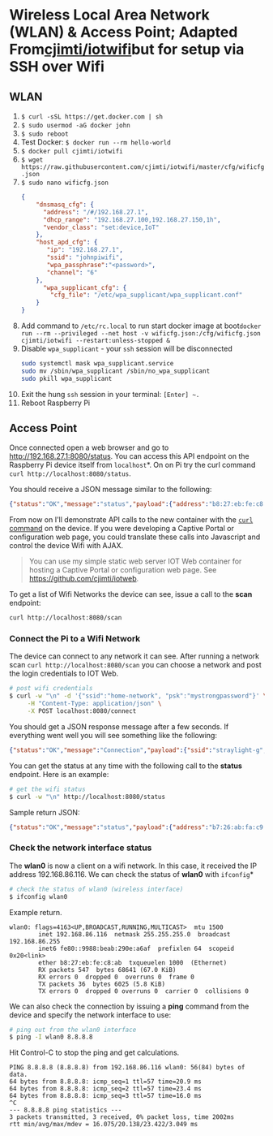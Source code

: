 # Wireless Local Area Network (WLAN) & Access Point; Adapted From[cjimti/iotwifi](https://github.com/cjimti/iotwifi)but for setup via SSH over Wifi
## WLAN
1. `$ curl -sSL https://get.docker.com | sh`
2.  `$ sudo usermod -aG docker john`
3. `$ sudo reboot`
4. Test Docker: `$ docker run --rm hello-world`
5. `$ docker pull cjimti/iotwifi`
6. `$ wget https://raw.githubusercontent.com/cjimti/iotwifi/master/cfg/wificfg.json`
7. `$ sudo nano wificfg.json`
	```json
	{
	    "dnsmasq_cfg": {
	      "address": "/#/192.168.27.1",
	      "dhcp_range": "192.168.27.100,192.168.27.150,1h",
	      "vendor_class": "set:device,IoT"
	    },
	    "host_apd_cfg": {
	       "ip": "192.168.27.1",
	       "ssid": "johnpiwifi",
	       "wpa_passphrase":"<password>",
	       "channel": "6"
	    },
	      "wpa_supplicant_cfg": {
	        "cfg_file": "/etc/wpa_supplicant/wpa_supplicant.conf"
	    }
	}
	```
8. Add command to `/etc/rc.local` to run start docker image at boot`docker run --rm --privileged --net host -v wificfg.json:/cfg/wificfg.json cjimti/iotwifi --restart:unless-stopped &`
9. Disable `wpa_supplicant` - your `ssh` session will be disconnected
	```bash
	sudo systemctl mask wpa_supplicant.service
	sudo mv /sbin/wpa_supplicant /sbin/no_wpa_supplicant
	sudo pkill wpa_supplicant
	```
10. Exit the hung `ssh` session in your terminal: `[Enter] ~.`
11. Reboot Raspberry Pi

## Access Point
Once connected open a web browser and go to http://192.168.27.1:8080/status. You can access this API endpoint on the Raspberry Pi device itself from `localhost`*. On on Pi try the curl command `curl http://localhost:8080/status`.

You should receive a JSON message similar to the following:

```json
{"status":"OK","message":"status","payload":{"address":"b8:27:eb:fe:c8:ab","uuid":"a736659a-ae85-5e03-9754-dd808ea0d7f2","wpa_state":"INACTIVE"}}
```

From now on I'll demonstrate API calls to the new container with the [`curl` command](https://en.wikipedia.org/wiki/CURL) on the device. If you were developing a Captive Portal or configuration web page, you could translate these calls into Javascript and control the device Wifi with AJAX.

> You can use my simple static web server IOT Web container for hosting a Captive Portal or configuration web page. See https://github.com/cjimti/iotweb.

To get a list of Wifi Networks the device can see, issue a call to the **scan** endpoint:

```bash
curl http://localhost:8080/scan
```

### Connect the Pi to a Wifi Network

The device can connect to any network it can see. After running a network scan  `curl http://localhost:8080/scan` you can choose a network and post the login credentials to IOT Web.

```bash
# post wifi credentials
$ curl -w "\n" -d '{"ssid":"home-network", "psk":"mystrongpassword"}' \
     -H "Content-Type: application/json" \
     -X POST localhost:8080/connect
```
You should get a JSON response message after a few seconds. If everything went well you will see something like the following:

```json
{"status":"OK","message":"Connection","payload":{"ssid":"straylight-g","state":"COMPLETED","ip":"","message":""}}
```

You can get the status at any time with the following call to the **status** endpoint. Here is an example:

```bash
# get the wifi status
$ curl -w "\n" http://localhost:8080/status
```

Sample return JSON:

```json
{"status":"OK","message":"status","payload":{"address":"b7:26:ab:fa:c9:a4","bssid":"50:3b:cb:c8:d3:cd","freq":"2437","group_cipher":"CCMP","id":"0","ip_address":"192.168.86.116","key_mgmt":"WPA2-PSK","mode":"station","p2p_device_address":"fa:27:eb:fe:c9:ab","pairwise_cipher":"CCMP","ssid":"straylight-g","uuid":"a736659a-ae85-5e03-9754-dd808ea0d7f2","wpa_state":"COMPLETED"}}
```

### Check the network interface status

The **wlan0** is now a client on a wifi network. In this case, it received the IP address 192.168.86.116. We can check the status of **wlan0** with `ifconfig`*

```bash
# check the status of wlan0 (wireless interface)
$ ifconfig wlan0
```

Example return.

```plain
wlan0: flags=4163<UP,BROADCAST,RUNNING,MULTICAST>  mtu 1500
        inet 192.168.86.116  netmask 255.255.255.0  broadcast 192.168.86.255
        inet6 fe80::9988:beab:290e:a6af  prefixlen 64  scopeid 0x20<link>
        ether b8:27:eb:fe:c8:ab  txqueuelen 1000  (Ethernet)
        RX packets 547  bytes 68641 (67.0 KiB)
        RX errors 0  dropped 0  overruns 0  frame 0
        TX packets 36  bytes 6025 (5.8 KiB)
        TX errors 0  dropped 0 overruns 0  carrier 0  collisions 0
```

We can also check the connection by issuing a **ping** command from the
device and specify the network interface to use:

```bash
# ping out from the wlan0 interface
$ ping -I wlan0 8.8.8.8
```

Hit Control-C to stop the ping and get calculations.

```plain
PING 8.8.8.8 (8.8.8.8) from 192.168.86.116 wlan0: 56(84) bytes of data.
64 bytes from 8.8.8.8: icmp_seq=1 ttl=57 time=20.9 ms
64 bytes from 8.8.8.8: icmp_seq=2 ttl=57 time=23.4 ms
64 bytes from 8.8.8.8: icmp_seq=3 ttl=57 time=16.0 ms
^C
--- 8.8.8.8 ping statistics ---
3 packets transmitted, 3 received, 0% packet loss, time 2002ms
rtt min/avg/max/mdev = 16.075/20.138/23.422/3.049 ms
```